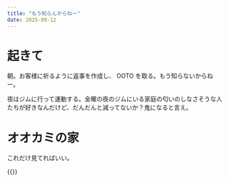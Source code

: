 ```yaml
---
title: "もう知らんからねー"
date: 2025-09-12
---
```


# 起きて
朝。お客様に祈るように返事を作成し、 OOTO を取る。もう知らないからねー。

夜はジムに行って運動する。金曜の夜のジムにいる家庭の匂いのしなさそうな人たちが好きなんだけど、だんだんと減ってないか？鬼になると言え。

# オオカミの家
これだけ見てればいい。

{{<tweet user="dango_bot" id="1966820524899606960">}}
